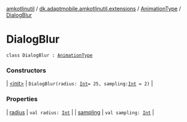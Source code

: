 [amkotlinutil](../../../index.md) / [dk.adaptmobile.amkotlinutil.extensions](../../index.md) / [AnimationType](../index.md) / [DialogBlur](index.md)

# DialogBlur

`class DialogBlur : `[`AnimationType`](../index.md)

### Constructors

| [&lt;init&gt;](-init-.md) | `DialogBlur(radius: `[`Int`](https://kotlinlang.org/api/latest/jvm/stdlib/kotlin/-int/index.html)` = 25, sampling: `[`Int`](https://kotlinlang.org/api/latest/jvm/stdlib/kotlin/-int/index.html)` = 2)` |

### Properties

| [radius](radius.md) | `val radius: `[`Int`](https://kotlinlang.org/api/latest/jvm/stdlib/kotlin/-int/index.html) |
| [sampling](sampling.md) | `val sampling: `[`Int`](https://kotlinlang.org/api/latest/jvm/stdlib/kotlin/-int/index.html) |


